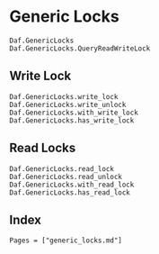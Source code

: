 # Generic Locks

```@docs
Daf.GenericLocks
Daf.GenericLocks.QueryReadWriteLock
```

## Write Lock

```@docs
Daf.GenericLocks.write_lock
Daf.GenericLocks.write_unlock
Daf.GenericLocks.with_write_lock
Daf.GenericLocks.has_write_lock
```

## Read Locks

```@docs
Daf.GenericLocks.read_lock
Daf.GenericLocks.read_unlock
Daf.GenericLocks.with_read_lock
Daf.GenericLocks.has_read_lock
```

## Index

```@index
Pages = ["generic_locks.md"]
```
